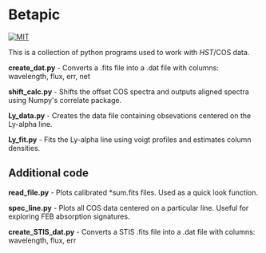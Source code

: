 # Betapic

[![MIT](http://img.shields.io/badge/license-MIT-green.svg?style=flat)](http://opensource.org/licenses/MIT)

This is a collection of python programs used to work with _HST_/COS data.

**create_dat.py** - Converts a .fits file into a .dat file with columns: wavelength, flux, err, net

**shift_calc.py** - Shifts the offset COS spectra and outputs aligned spectra using Numpy's correlate package.

**Ly_data.py** - Creates the data file containing obsevations centered on the Ly-alpha line.

**Ly_fit.py** - Fits the Ly-alpha line using voigt profiles and estimates column densities.


Additional code
-----------

**read_file.py** - Plots calibrated *sum.fits files. Used as a quick look function.

**spec_line.py** - Plots all COS data centered on a particular line. Useful for exploring FEB absorption signatures.

**create_STIS_dat.py** - Converts a STIS .fits file into a .dat file with columns: wavelength, flux, err
